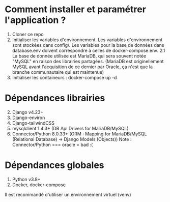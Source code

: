 # Comment installer et paramétrer l'application ?

1. Cloner ce repo
2. Initialiser les variables d'environnement. Les variables d'environnement sont stockées dans config/. Les variables pour la base de données dans database.env doivent correspondre à celles de docker-compose.env.
   2.1 La base de donnée utilisée est MariaDB, qui sera souvent notée "MySQL" en raison des librairies partagées. (MariaDB est originellement MySQL avant l'acquisition de ce dernier par Oracle, ça n'est que la branche communautaire qui est maintenue)
3. Initialiser les containeurs : docker-compose up -d

# Dépendances librairies

2. Django v4.23+
3. Django-environ
4. Django-tailwindCSS
5. mysqlclient 1.4.3+ (DB Api Drivers for MariaDB/MySQL)
6. Connector/Python 8.0.33+ (ORM : Mapping for MariaDB/MySQL (Relational Database) -> Django Models (Objects))
   Note : Connector/Python === oracle = bad :(

# Dépendances globales

1. Python v3.8+
2. Docker, docker-compose

Il est recommandé d'utiliser un environnement virtuel (venv)
